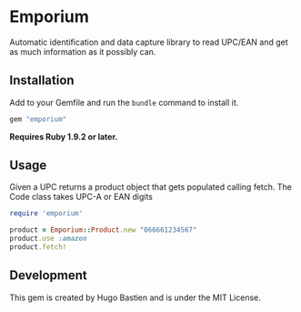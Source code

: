 # Emporium

Automatic identification and data capture library to read UPC/EAN and get as much information as it possibly can.

## Installation

Add to your Gemfile and run the `bundle` command to install it.

 ```ruby
 gem "emporium"
 ```

**Requires Ruby 1.9.2 or later.**


## Usage

Given a UPC returns a product object that gets populated calling fetch. The Code class takes UPC-A or EAN digits

 ```ruby
 require 'emporium'

 product = Emporium::Product.new "066661234567"
 product.use :amazon
 product.fetch!
 ```

## Development

This gem is created by Hugo Bastien and is under the MIT License.